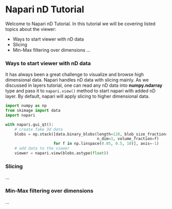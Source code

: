 # Napari nD Tutorial

Welcome to Napari nD Tutorial. In this tutorial we will be 
covering listed topics about the viewer:

- Ways to start viewer with nD data
- Slicing
- Min-Max filtering over dimensions
...

### Ways to start viewer with nD data

It has always been a great challenge to visualize and browse high dimensional 
data. Napari handles nD data with slicing mainly. As we discussed in layers 
tutorial, one can read any nD data into **numpy.ndarray** type and pass it to 
`napari.view()` method to start napari with added nD layer. By default, napari 
will apply slicing to higher dimensional data.

```python
import numpy as np
from skimage import data
import napari

with napari.gui_qt():
    # create fake 3d data
    blobs = np.stack([data.binary_blobs(length=128, blob_size_fraction=0.05,
                                        n_dim=3, volume_fraction=f)
                     for f in np.linspace(0.05, 0.5, 10)], axis=-1)
    # add data to the viewer
    viewer = napari.view(blobs.astype(float))
```

### Slicing

...

### Min-Max filtering over dimensions

...
